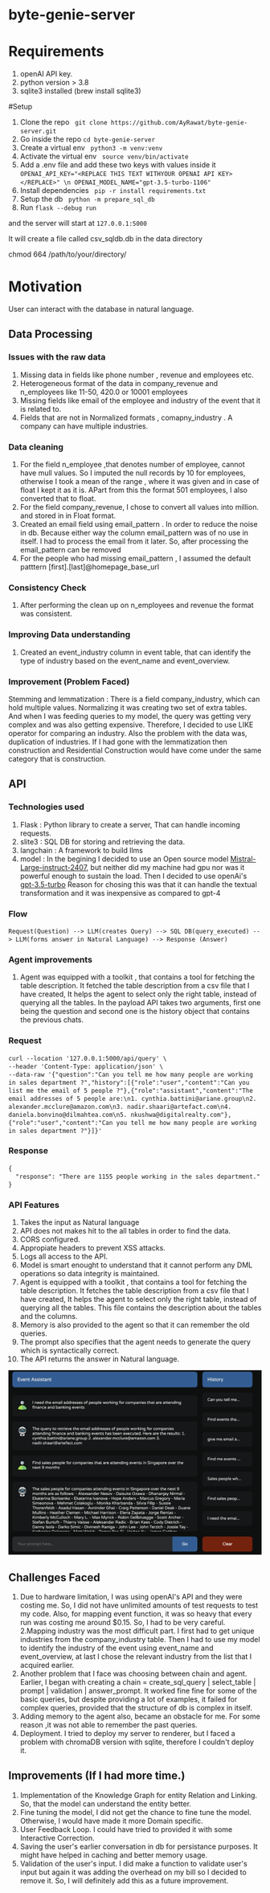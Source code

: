 # byte-genie-server
# Requirements
1. openAI API key.
2. python version > 3.8
3. sqlite3 installed (brew install sqlite3)

#Setup 
1. Clone the repo ``` git clone https://github.com/AyRawat/byte-genie-server.git```
2. Go inside the repo ``` cd byte-genie-server ```
3. Create a virtual env ``` python3 -m venv:venv```
4. Activate the virtual env ``` source venv/bin/activate```
5. Add a .env file and add these two keys with values inside it ```OPENAI_API_KEY="<REPLACE THIS TEXT WITHYOUR OPENAI API KEY></REPLACE>" \n OPENAI_MODEL_NAME="gpt-3.5-turbo-1106"```
6. Install dependencies ``` pip -r install requirements.txt```
7. Setup the db ``` python -m prepare_sql_db``` 
8. Run ```flask --debug run ```

and the server will start at ```127.0.0.1:5000```


It will create a file called csv_sqldb.db in the data directory


chmod 664 /path/to/your/directory/


# Motivation
User can interact with the database in natural language.

## Data Processing

### Issues with the raw data
1. Missing data in fields like phone number , revenue and employees etc.
2. Heterogeneous format of the data in company_revenue and n_employees like  11-50, 420.0 or 10001 employees
3. Missing fields like email of the employee and industry of the event that it is related to.
4. Fields that are not in Normalized formats , comapny_industry . A company can have multiple industries.

### Data cleaning
1. For the field n_employee ,that denotes number of employee,  cannot have mull values. So I imputed the null records by 10 for employees, otherwise I took a mean of the range , where it was given and in case of float I kept it as it is. APart from this the format 501 employees, I also converted that to float.
2. For the field company_revenue, I chose to convert all values into million. and stored in in Float format.
3. Created an email field using email_pattern . In order to reduce the noise in db. Because either way the column email_pattern was of no use in itself. I had to process the email from it later. So, after processing the email_pattern can be removed 
4. For the people who had missing email_pattern , I assumed the default patttern [first].[last]@homepage_base_url

### Consistency Check
1. After performing the clean up on n_employees and revenue the format was consistent. 

### Improving Data understanding
1. Created an event_industry column in event table, that can identify the type of industry based on the event_name and event_overview.

### Improvement (Problem Faced)
Stemming and lemmatization : There is a field company_industry, which can hold multiple values. Normalizing it was creating two set of extra tables. And when I was feeding queries to my model, the query was getting very complex and was also getting expensive. Therefore, I decided to use LIKE operator for comparing an industry. Also the problem with the data was, duplication of industries. If I had gone with the lemmatization then construction and Residential Construction would have come under the same category that is construction.

## API

### Technologies used
1. Flask : Python library to create a server, That can handle incoming requests. 
2. slite3 : SQL DB for storing and retrieving the data.
3. langchain : A framework to build llms
4. model : In the begining I decided to use an Open source model [Mistral-Large-instruct-2407](https://huggingface.co/mistralai/Mistral-Large-Instruct-2407), but neither did my machine had gpu nor was it powerful enough to sustain the load. Then I decided to use openAi's [gpt-3.5-turbo](https://platform.openai.com/docs/models/gpt-3-5-turbo)
Reason for chosing this was that it can handle the textual transformation and it was inexpensive as compared to gpt-4  

### Flow
```
Request(Question) --> LLM(creates Query) --> SQL DB(query_executed) --> LLM(forms answer in Natural Language) --> Response (Answer)
```

### Agent improvements
1. Agent was equipped with a toolkit , that contains a tool for fetching the table description. It fetched the table description from a csv file that I have created, It helps the agent to select only the right table, instead of querying all the tables.
In the payload API takes two arguments, first one being the question and second one is the history object that contains the previous chats. 

### Request
```
curl --location '127.0.0.1:5000/api/query' \
--header 'Content-Type: application/json' \
--data-raw '{"question":"Can you tell me how many people are working in sales department ?","history":[{"role":"user","content":"Can you list me the email of 5 people ?"},{"role":"assistant","content":"The email addresses of 5 people are:\n1. cynthia.battini@ariane.group\n2. alexander.mcclure@amazon.com\n3. nadir.shaari@artefact.com\n4. daniela.bonvino@dilmahtea.com\n5. nkushwa@digitalrealty.com"},{"role":"user","content":"Can you tell me how many people are working in sales department ?"}]}'
```

### Response
```
{
  "response": "There are 1155 people working in the sales department."
}
```


### API Features
1. Takes the input as Natural language
2. API does not makes hit to the all tables in order to find the data.
3. CORS configured.
4. Appropiate headers to prevent XSS attacks.
5. Logs all access to the API.
6. Model is smart enought to understand that it cannot perform any DML operations so data integrity is maintained.
7. Agent is equipped with a toolkit , that contains a tool for fetching the table description. It fetches the table description from a csv file that I have created, It helps the agent to select only the right table, instead of querying all the tables. This file contains the description about the tables and the columns.
8. Memory is also provided to the agent so that it can remember the old queries.
9. The prompt also specifies that the agent needs to generate the query which is syntactically correct.
10. The API returns the answer in Natural language.

![alt text](screenshots/query-01.png)
## Challenges Faced
1. Due to hardware limitation, I was using openAI's API and they were costing me. So, I did not have unlimited amounts of test requests to test my code. Also, for mapping event function, it was so heavy that every run was costing me around $0.15. So, I had to be very careful.
2.Mapping industry was the most difficult part. I first had to get unique industries from the company_industry table. Then I had to use my model to identify the industry of the event using event_name and event_overview, at last I chose the relevant industry from the list that I acquired earlier.
3. Another problem that I face was choosing between chain and agent. Earlier, I began with creating a chain =  create_sql_query | select_table | prompt | validation | answer_prompt. It worked fine fine for some of the basic queries, but despite providing a lot of examples, it failed for complex queries, provided that the structure of db is complex in itself.
4. Adding memory to the agent also, became an obstacle for me. For some reason ,it was not able to remember the past queries. 
5. Deployment. I tried to deploy my server to renderer, but I faced a problem with chromaDB version with sqlite, therefore I couldn't deploy it.


## Improvements (If I had more time.)
1. Implementation of the Knowledge Graph for entity Relation and Linking. So, that the model can understand the entity better.
2. Fine tuning the model, I did not get the chance to fine tune the model. Otherwise, I would have made it more Domain specific.
3. User Feedback Loop. I could have tried to provided it with some Interactive Correction.
4. Saving the user's earlier conversation in db for persistance purposes. It might have helped in caching and better memory usage.
5. Validation of the user's input. I did make a function to validate user's input but again it was adding the overhead on my bill so I decided to remove it. So, I will definitely add this as a future improvement.



